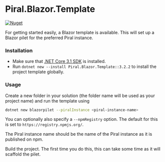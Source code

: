 # Piral.Blazor.Template

<!-- ! Version is "hardcoded" !  -->

[![Nuget](https://img.shields.io/badge/nuget-v3.2.2-blue)](https://www.nuget.org/packages/Piral.Blazor.Template/3.2.2)

For getting started easily, a Blazor template is available. This will set up a Blazor pilet for the preferred Piral instance.

### Installation

- Make sure that [.NET Core 3.1 SDK](https://dotnet.microsoft.com/download/dotnet/3.1) is installed.
- Run `dotnet new --install Piral.Blazor.Template::3.2.2` to install the project template globally.

### Usage

Create a new folder in your solution (the folder name will be used as your
project name) and run the template using

```sh
dotnet new blazorpilet --piralInstance <piral-instance-name>
```

You can optionally also specify a `--npmRegistry` option. The default for this is set to `https://registry.npmjs.org/`.

The Piral instance name should be the name of the Piral instance as it is published on npm.

Build the project. The first time you do this, this can take some time as it
will scaffold the pilet.

